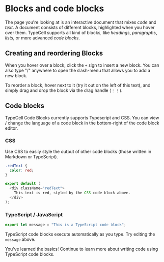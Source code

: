 # Blocks and code blocks

The page you're looking at is an interactive document that mixes _code_ and _text_. A document consists of different blocks, highlighted when you hover over them. TypeCell supports all kind of blocks, like _headings_, _paragraphs_, _lists_, or more advanced _code blocks_.

## Creating and reordering Blocks

When you hover over a block, click the `+` sign to insert a new block. You can also type "/" anywhere to open the slash-menu that allows you to add a new block.

To reorder a block, hover next to it (try it out on the left of this text), and simply drag and drop the block via the drag handle (⋮⋮).

## Code blocks

TypeCell Code Blocks currently supports Typescript and CSS. You can view / change the language of a code block in the bottom-right of the code block editor.

### CSS

Use CSS to easily style the output of other code blocks (those written in Markdown or TypeScript).

```css
.redText {
  color: red;
}
```

```typescript
export default (
  <div className="redText">
    This text is red, styled by the CSS code block above.
  </div>
);
```

### TypeScript / JavaScript

```typescript
export let message = "This is a TypeScript code block";
```

TypeScript code blocks execute automatically as you type. Try editing the `message` above.

You've learned the basics! Continue to learn more about writing code using TypeScript code blocks.
